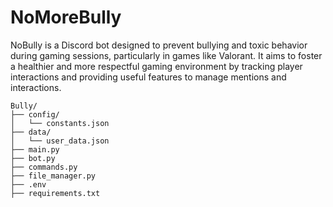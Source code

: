# NoMoreBully

NoBully is a Discord bot designed to prevent bullying and toxic behavior during gaming sessions, particularly in games like Valorant.
It aims to foster a healthier and more respectful gaming environment by tracking player interactions and providing useful features to manage mentions and interactions.

```
Bully/
├── config/
│   └── constants.json
├── data/
│   └── user_data.json
├── main.py
├── bot.py
├── commands.py
├── file_manager.py
├── .env
├── requirements.txt
```
